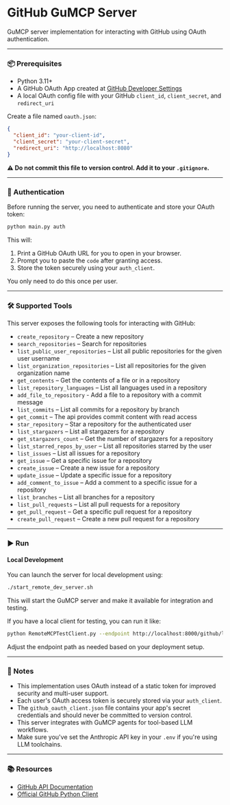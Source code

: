 # GitHub GuMCP Server

GuMCP server implementation for interacting with GitHub using OAuth authentication.

---

### 📦 Prerequisites

- Python 3.11+
- A GitHub OAuth App created at [GitHub Developer Settings](https://github.com/settings/developers)
- A local OAuth config file with your GitHub `client_id`, `client_secret`, and `redirect_uri`

Create a file named `oauth.json`:

```json
{
  "client_id": "your-client-id",
  "client_secret": "your-client-secret",
  "redirect_uri": "http://localhost:8080"
}
```

**⚠️ Do not commit this file to version control. Add it to your `.gitignore`.**

---

### 🔐 Authentication

Before running the server, you need to authenticate and store your OAuth token:

```bash
python main.py auth
```

This will:
1. Print a GitHub OAuth URL for you to open in your browser.
2. Prompt you to paste the `code` after granting access.
3. Store the token securely using your `auth_client`.

You only need to do this once per user.

---

### 🛠️ Supported Tools

This server exposes the following tools for interacting with GitHub:

- `create_repository` – Create a new repository
- `search_repositories` – Search for repositories
- `list_public_user_repositories` – List all public repositories for the given user username
- `list_organization_repositories` – List all repositories for the given organization name
- `get_contents` – Get the contents of a file or in a repository
- `list_repository_languages` – List all languages used in a repository
- `add_file_to_repository` - Add a file to a repository with a commit message
- `list_commits` – List all commits for a repository by branch
- `get_commit` – The api provides commit content with read access
- `star_repository` – Star a repository for the authenticated user
- `list_stargazers` – List all stargazers for a repository
- `get_stargazers_count` – Get the number of stargazers for a repository
- `list_starred_repos_by_user` – List all repositories starred by the user
- `list_issues` – List all issues for a repository
- `get_issue` – Get a specific issue for a repository
- `create_issue` – Create a new issue for a repository
- `update_issue` – Update a specific issue for a repository
- `add_comment_to_issue` – Add a comment to a specific issue for a repository
- `list_branches` – List all branches for a repository
- `list_pull_requests` – List all pull requests for a repository
- `get_pull_request` – Get a specific pull request for a repository
- `create_pull_request` – Create a new pull request for a repository

---

### ▶️ Run

#### Local Development

You can launch the server for local development using:

```bash
./start_remote_dev_server.sh
```

This will start the GuMCP server and make it available for integration and testing.

If you have a local client for testing, you can run it like:

```bash
python RemoteMCPTestClient.py --endpoint http://localhost:8000/github/local
```

Adjust the endpoint path as needed based on your deployment setup.

---

### 📎 Notes

- This implementation uses OAuth instead of a static token for improved security and multi-user support.
- Each user's OAuth access token is securely stored via your `auth_client`.
- The `github_oauth_client.json` file contains your app's secret credentials and should never be committed to version control.
- This server integrates with GuMCP agents for tool-based LLM workflows.
- Make sure you've set the Anthropic API key in your `.env` if you're using LLM toolchains.

---

### 📚 Resources

- [GitHub API Documentation](https://docs.github.com/en/rest)
- [Official GitHub Python Client](https://pygithub.readthedocs.io/)
